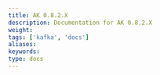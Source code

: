 ```yaml
---
title: AK 0.8.2.X
description: Documentation for AK 0.8.2.X
weight: 
tags: ['kafka', 'docs']
aliases: 
keywords: 
type: docs
---
```


